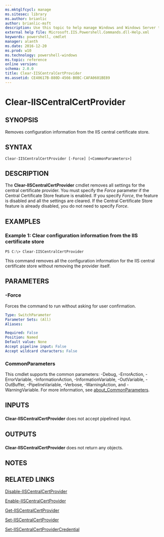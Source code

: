 ```yaml
---
ms.mktglfcycl: manage
ms.sitesec: library
ms.author: brianlic
author: brianlic-msft
description: Use this topic to help manage Windows and Windows Server technologies with Windows PowerShell.
external help file: Microsoft.IIS.Powershell.Commands.dll-Help.xml
keywords: powershell, cmdlet
manager: alanth
ms.date: 2016-12-20
ms.prod: w10
ms.technology: powershell-windows
ms.topic: reference
online version: 
schema: 2.0.0
title: Clear-IISCentralCertProvider
ms.assetid: CE40617B-880D-4566-B0BC-CAFA0601BE89
---
```


# Clear-IISCentralCertProvider

## SYNOPSIS
Removes configuration information from the IIS central certificate store.

## SYNTAX

```
Clear-IISCentralCertProvider [-Force] [<CommonParameters>]
```

## DESCRIPTION
The **Clear-IISCentralCertProvider** cmdlet removes all settings for the central certificate provider.
You must specify the *Force* parameter if the Central Certificate Store feature is enabled.
If you specify *Force*, the feature is disabled and all the settings are cleared.
If the Central Certificate Store feature is already disabled, you do not need to specify *Force*.

## EXAMPLES

### Example 1: Clear configuration information from the IIS certificate store
```
PS C:\> Clear-IISCentralCertProvider
```

This command removes all the configuration information for the IIS central certificate store without removing the provider itself.

## PARAMETERS

### -Force
Forces the command to run without asking for user confirmation.

```yaml
Type: SwitchParameter
Parameter Sets: (All)
Aliases: 

Required: False
Position: Named
Default value: None
Accept pipeline input: False
Accept wildcard characters: False
```

### CommonParameters
This cmdlet supports the common parameters: -Debug, -ErrorAction, -ErrorVariable, -InformationAction, -InformationVariable, -OutVariable, -OutBuffer, -PipelineVariable, -Verbose, -WarningAction, and -WarningVariable. For more information, see [about_CommonParameters](http://go.microsoft.com/fwlink/?LinkID=113216).

## INPUTS

###  
**Clear-IISCentralCertProvider** does not accept pipelined input.

## OUTPUTS

###  
**Clear-IISCentralCertProvider** does not return any objects.

## NOTES

## RELATED LINKS

[Disable-IISCentralCertProvider](./Disable-IISCentralCertProvider.md)

[Enable-IISCentralCertProvider](./Enable-IISCentralCertProvider.md)

[Get-IISCentralCertProvider](./Get-IISCentralCertProvider.md)

[Set-IISCentralCertProvider](./Set-IISCentralCertProvider.md)

[Set-IISCentralCertProviderCredential](./Set-IISCentralCertProviderCredential.md)

